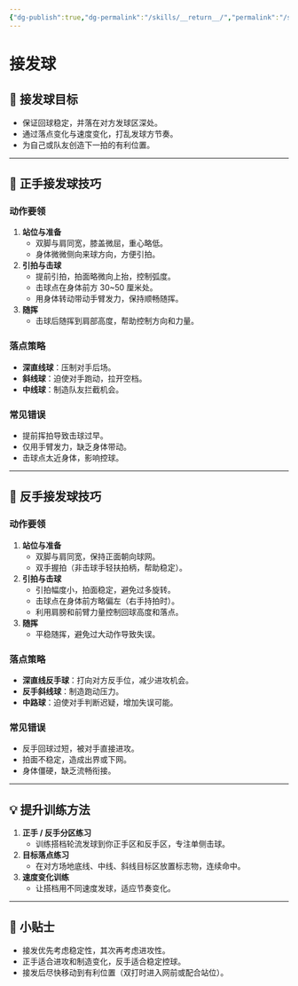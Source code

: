 ```yaml
---
{"dg-publish":true,"dg-permalink":"/skills/__return__/","permalink":"/skills/__return__/"}
---
```


# 接发球

## 🎯 接发球目标
- 保证回球稳定，并落在对方发球区深处。
- 通过落点变化与速度变化，打乱发球方节奏。
- 为自己或队友创造下一拍的有利位置。

---

## 🏓 正手接发球技巧

### 动作要领
1. **站位与准备**
   - 双脚与肩同宽，膝盖微屈，重心略低。
   - 身体微微侧向来球方向，方便引拍。
2. **引拍与击球**
   - 提前引拍，拍面略微向上抬，控制弧度。
   - 击球点在身体前方 30~50 厘米处。
   - 用身体转动带动手臂发力，保持顺畅随挥。
3. **随挥**
   - 击球后随挥到肩部高度，帮助控制方向和力量。

### 落点策略
- **深直线球**：压制对手后场。
- **斜线球**：迫使对手跑动，拉开空档。
- **中线球**：制造队友拦截机会。

### 常见错误
- 提前挥拍导致击球过早。
- 仅用手臂发力，缺乏身体带动。
- 击球点太近身体，影响控球。

---

## 🏓 反手接发球技巧

### 动作要领
1. **站位与准备**
   - 双脚与肩同宽，保持正面朝向球网。
   - 双手握拍（非击球手轻扶拍柄，帮助稳定）。
2. **引拍与击球**
   - 引拍幅度小，拍面稳定，避免过多旋转。
   - 击球点在身体前方略偏左（右手持拍时）。
   - 利用肩膀和前臂力量控制回球高度和落点。
3. **随挥**
   - 平稳随挥，避免过大动作导致失误。

### 落点策略
- **深直线反手球**：打向对方反手位，减少进攻机会。
- **反手斜线球**：制造跑动压力。
- **中路球**：迫使对手判断迟疑，增加失误可能。

### 常见错误
- 反手回球过短，被对手直接进攻。
- 拍面不稳定，造成出界或下网。
- 身体僵硬，缺乏流畅衔接。

---

## 💡 提升训练方法
1. **正手 / 反手分区练习**
   - 训练搭档轮流发球到你正手区和反手区，专注单侧击球。
2. **目标落点练习**
   - 在对方场地底线、中线、斜线目标区放置标志物，连续命中。
3. **速度变化训练**
   - 让搭档用不同速度发球，适应节奏变化。

---

## 📌 小贴士
- 接发优先考虑稳定性，其次再考虑进攻性。
- 正手适合进攻和制造变化，反手适合稳定控球。
- 接发后尽快移动到有利位置（双打时进入网前或配合站位）。
